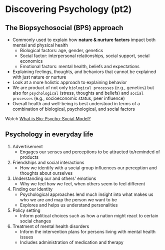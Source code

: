# Discovering Psychology (pt2)

## The Biopsychosocial (BPS) approach
- Commonly used to explain how **nature & nurture factors** impact both mental and physical health
    - Biological factors: age, gender, genetics
    - Social factor: interpersonal relationships, social support, social economics
    - Emotional factors: mental health, beliefs and expectations
- Explaining feelings, thoughts, and behaviors that cannot be explained with just nature or nurture
- Look at a more holistic approach to explaining behavior
- We are product of not only `biological processes` (e.g., genetics) but also for `psychological` (stress, thoughts and beliefs) and `social processes` (e.g., socioeconomic status, peer influence)
- Overall health and well-being is best understood in terms of a combination of biological, psychological, and social factors

Watch [What is Bio-Psycho-Social Model?](https://www.youtube.com/watch?v=R8ljOrYPrcw)

## Psychology in everyday life
1. Advertisement
    - Engages our senses and perceptions to be attracted to/reminded of products
2. Friendships and social interactions
    - How we identify with a social group influences our perception and thoughts about ourselves
3. Understanding our and others' emotions
    - Why we feel how we feel, when others seem to feel different
4. Finding our identity
    - Psychological approaches lend much insight into what makes us who we are and map the person we want to be
    - Explores and helps us understand personalities
5. Policy setting
    - Inform political choices such as how a nation might react to certain social changes
6. Treatment of mental health disorders
    - Inform the intervention plans for persons living with mental health issues
    - Includes administration of medication and therapy
